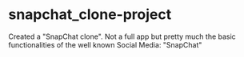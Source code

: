 # snapchat_clone-project
Created a "SnapChat clone". Not a full app but pretty much the basic functionalities of the well known Social Media: "SnapChat"
